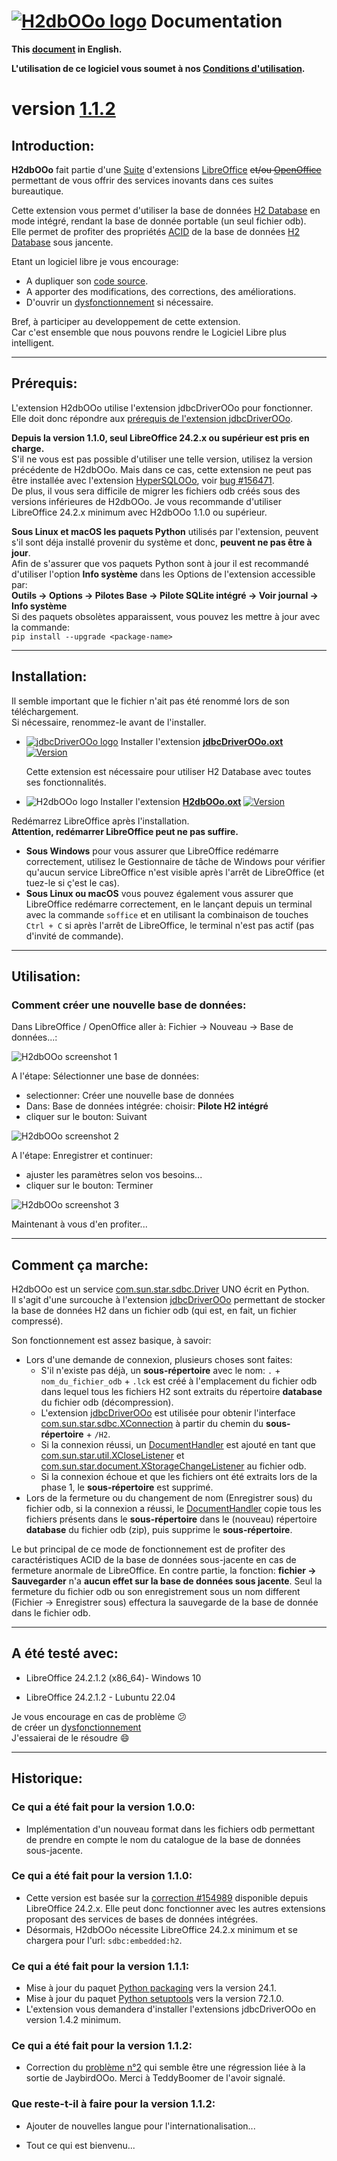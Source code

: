 <!--
╔════════════════════════════════════════════════════════════════════════════════════╗
║                                                                                    ║
║   Copyright (c) 2020 https://prrvchr.github.io                                     ║
║                                                                                    ║
║   Permission is hereby granted, free of charge, to any person obtaining            ║
║   a copy of this software and associated documentation files (the "Software"),     ║
║   to deal in the Software without restriction, including without limitation        ║
║   the rights to use, copy, modify, merge, publish, distribute, sublicense,         ║
║   and/or sell copies of the Software, and to permit persons to whom the Software   ║
║   is furnished to do so, subject to the following conditions:                      ║
║                                                                                    ║
║   The above copyright notice and this permission notice shall be included in       ║
║   all copies or substantial portions of the Software.                              ║
║                                                                                    ║
║   THE SOFTWARE IS PROVIDED "AS IS", WITHOUT WARRANTY OF ANY KIND,                  ║
║   EXPRESS OR IMPLIED, INCLUDING BUT NOT LIMITED TO THE WARRANTIES                  ║
║   OF MERCHANTABILITY, FITNESS FOR A PARTICULAR PURPOSE AND NONINFRINGEMENT.        ║
║   IN NO EVENT SHALL THE AUTHORS OR COPYRIGHT HOLDERS BE LIABLE FOR ANY             ║
║   CLAIM, DAMAGES OR OTHER LIABILITY, WHETHER IN AN ACTION OF CONTRACT,             ║
║   TORT OR OTHERWISE, ARISING FROM, OUT OF OR IN CONNECTION WITH THE SOFTWARE       ║
║   OR THE USE OR OTHER DEALINGS IN THE SOFTWARE.                                    ║
║                                                                                    ║
╚════════════════════════════════════════════════════════════════════════════════════╝
-->
# [![H2dbOOo logo][1]][2] Documentation

**This [document][3] in English.**

**L'utilisation de ce logiciel vous soumet à nos [Conditions d'utilisation][4].**

# version [1.1.2][5]

## Introduction:

**H2dbOOo** fait partie d'une [Suite][6] d'extensions [LibreOffice][7] ~~et/ou [OpenOffice][8]~~ permettant de vous offrir des services inovants dans ces suites bureautique.  

Cette extension vous permet d'utiliser la base de données [H2 Database][9] en mode intégré, rendant la base de donnée portable (un seul fichier odb).  
Elle permet de profiter des propriétés [ACID][10] de la base de données [H2 Database][11] sous jancente.

Etant un logiciel libre je vous encourage:
- A dupliquer son [code source][12].
- A apporter des modifications, des corrections, des améliorations.
- D'ouvrir un [dysfonctionnement][13] si nécessaire.

Bref, à participer au developpement de cette extension.  
Car c'est ensemble que nous pouvons rendre le Logiciel Libre plus intelligent.

___

## Prérequis:

L'extension H2dbOOo utilise l'extension jdbcDriverOOo pour fonctionner.  
Elle doit donc répondre aux [prérequis de l'extension jdbcDriverOOo][14].

**Depuis la version 1.1.0, seul LibreOffice 24.2.x ou supérieur est pris en charge.**  
S'il ne vous est pas possible d'utiliser une telle version, utilisez la version précédente de H2dbOOo. Mais dans ce cas, cette extension ne peut pas être installée avec l'extension [HyperSQLOOo][15], voir [bug #156471][16].  
De plus, il vous sera difficile de migrer les fichiers odb créés sous des versions inférieures de H2dbOOo. Je vous recommande d'utiliser LibreOffice 24.2.x minimum avec H2dbOOo 1.1.0 ou supérieur.

**Sous Linux et macOS les paquets Python** utilisés par l'extension, peuvent s'il sont déja installé provenir du système et donc, **peuvent ne pas être à jour**.  
Afin de s'assurer que vos paquets Python sont à jour il est recommandé d'utiliser l'option **Info système** dans les Options de l'extension accessible par:  
**Outils -> Options -> Pilotes Base -> Pilote SQLite intégré -> Voir journal -> Info système**  
Si des paquets obsolètes apparaissent, vous pouvez les mettre à jour avec la commande:  
`pip install --upgrade <package-name>`

___

## Installation:

Il semble important que le fichier n'ait pas été renommé lors de son téléchargement.  
Si nécessaire, renommez-le avant de l'installer.

- [![jdbcDriverOOo logo][17]][18] Installer l'extension **[jdbcDriverOOo.oxt][19]** [![Version][20]][19]

    Cette extension est nécessaire pour utiliser H2 Database avec toutes ses fonctionnalités.

- ![H2dbOOo logo][21] Installer l'extension **[H2dbOOo.oxt][22]** [![Version][23]][22]

Redémarrez LibreOffice après l'installation.  
**Attention, redémarrer LibreOffice peut ne pas suffire.**
- **Sous Windows** pour vous assurer que LibreOffice redémarre correctement, utilisez le Gestionnaire de tâche de Windows pour vérifier qu'aucun service LibreOffice n'est visible après l'arrêt de LibreOffice (et tuez-le si ç'est le cas).
- **Sous Linux ou macOS** vous pouvez également vous assurer que LibreOffice redémarre correctement, en le lançant depuis un terminal avec la commande `soffice` et en utilisant la combinaison de touches `Ctrl + C` si après l'arrêt de LibreOffice, le terminal n'est pas actif (pas d'invité de commande).

___

## Utilisation:

### Comment créer une nouvelle base de données:

Dans LibreOffice / OpenOffice aller à: Fichier -> Nouveau -> Base de données...:

![H2dbOOo screenshot 1][24]

A l'étape: Sélectionner une base de données:
- selectionner: Créer une nouvelle base de données
- Dans: Base de données intégrée: choisir: **Pilote H2 intégré**
- cliquer sur le bouton: Suivant

![H2dbOOo screenshot 2][25]

A l'étape: Enregistrer et continuer:
- ajuster les paramètres selon vos besoins...
- cliquer sur le bouton: Terminer

![H2dbOOo screenshot 3][26]

Maintenant à vous d'en profiter...

___

## Comment ça marche:

H2dbOOo est un service [com.sun.star.sdbc.Driver][27] UNO écrit en Python.  
Il s'agit d'une surcouche à l'extension [jdbcDriverOOo][18] permettant de stocker la base de données H2 dans un fichier odb (qui est, en fait, un fichier compressé).

Son fonctionnement est assez basique, à savoir:

- Lors d'une demande de connexion, plusieurs choses sont faites:
  - S'il n'existe pas déjà, un **sous-répertoire** avec le nom: `.` + `nom_du_fichier_odb` + `.lck` est créé à l'emplacement du fichier odb dans lequel tous les fichiers H2 sont extraits du répertoire **database** du fichier odb (décompression).
  - L'extension [jdbcDriverOOo][18] est utilisée pour obtenir l'interface [com.sun.star.sdbc.XConnection][28] à partir du chemin du **sous-répertoire** + `/H2`.
  - Si la connexion réussi, un [DocumentHandler][29] est ajouté en tant que [com.sun.star.util.XCloseListener][30] et [com.sun.star.document.XStorageChangeListener][31] au fichier odb.
  - Si la connexion échoue et que les fichiers ont été extraits lors de la phase 1, le **sous-répertoire** est supprimé.
- Lors de la fermeture ou du changement de nom (Enregistrer sous) du fichier odb, si la connexion a réussi, le [DocumentHandler][29] copie tous les fichiers présents dans le **sous-répertoire** dans le (nouveau) répertoire **database** du fichier odb (zip), puis supprime le **sous-répertoire**.

Le but principal de ce mode de fonctionnement est de profiter des caractéristiques ACID de la base de données sous-jacente en cas de fermeture anormale de LibreOffice.
En contre partie, la fonction: **fichier -> Sauvegarder** n'a **aucun effet sur la base de données sous jacente**. Seul la fermeture du fichier odb ou son enregistrement sous un nom different (Fichier -> Enregistrer sous) effectura la sauvegarde de la base de donnée dans le fichier odb.

___

## A été testé avec:

* LibreOffice 24.2.1.2 (x86_64)- Windows 10

* LibreOffice 24.2.1.2 - Lubuntu 22.04

Je vous encourage en cas de problème :confused:  
de créer un [dysfonctionnement][13]  
J'essaierai de le résoudre :smile:

___

## Historique:

### Ce qui a été fait pour la version 1.0.0:

- Implémentation d'un nouveau format dans les fichiers odb permettant de prendre en compte le nom du catalogue de la base de données sous-jacente.

### Ce qui a été fait pour la version 1.1.0:

- Cette version est basée sur la [correction #154989][32] disponible depuis LibreOffice 24.2.x. Elle peut donc fonctionner avec les autres extensions proposant des services de bases de données intégrées.
- Désormais, H2dbOOo nécessite LibreOffice 24.2.x minimum et se chargera pour l'url: `sdbc:embedded:h2`.

### Ce qui a été fait pour la version 1.1.1:

- Mise à jour du paquet [Python packaging][33] vers la version 24.1.
- Mise à jour du paquet [Python setuptools][34] vers la version 72.1.0.
- L'extension vous demandera d'installer l'extensions jdbcDriverOOo en version 1.4.2 minimum.

### Ce qui a été fait pour la version 1.1.2:

- Correction du [problème n°2][35] qui semble être une régression liée à la sortie de JaybirdOOo. Merci à TeddyBoomer de l'avoir signalé.

### Que reste-t-il à faire pour la version 1.1.2:

- Ajouter de nouvelles langue pour l'internationalisation...

- Tout ce qui est bienvenu...

[1]: </img/h2db.svg#collapse>
[2]: <https://prrvchr.github.io/H2dbOOo/>
[3]: <https://prrvchr.github.io/H2dbOOo/>
[4]: <https://prrvchr.github.io/H2dbOOo/source/H2dbOOo/registration/TermsOfUse_fr>
[5]: <https://prrvchr.github.io/H2dbOOo/README_fr#historique>
[6]: <https://prrvchr.github.io/README_fr>
[7]: <https://fr.libreoffice.org/download/telecharger-libreoffice/>
[8]: <https://www.openoffice.org/fr/Telecharger/>
[9]: <https://github.com/h2database/h2database>
[10]: <https://en.wikipedia.org/wiki/ACID>
[11]: <https://www.h2database.com/html/features.html#logging_recovery>
[12]: <https://github.com/prrvchr/H2dbOOo/>
[13]: <https://github.com/prrvchr/H2dbOOo/issues/new>
[14]: <https://prrvchr.github.io/jdbcDriverOOo/README_fr#pr%C3%A9requis>
[15]: <https://prrvchr.github.io/HyperSQLOOo/README_fr#pr%C3%A9requis>
[16]: <https://bugs.documentfoundation.org/show_bug.cgi?id=156471>
[17]: <https://prrvchr.github.io/jdbcDriverOOo/img/jdbcDriverOOo.svg#middle>
[18]: <https://prrvchr.github.io/jdbcDriverOOo/README_fr>
[19]: <https://github.com/prrvchr/jdbcDriverOOo/releases/latest/download/jdbcDriverOOo.oxt>
[20]: <https://img.shields.io/github/v/tag/prrvchr/jdbcDriverOOo?label=latest#right>
[21]: <img/H2dbOOo.svg#middle>
[22]: <https://github.com/prrvchr/H2dbOOo/releases/latest/download/H2dbOOo.oxt>
[23]: <https://img.shields.io/github/downloads/prrvchr/H2dbOOo/latest/total?label=v1.1.2#right>
[24]: <img/H2dbOOo-1_fr.png>
[25]: <img/H2dbOOo-2_fr.png>
[26]: <img/H2dbOOo-3_fr.png>
[27]: <https://www.openoffice.org/api/docs/common/ref/com/sun/star/sdbc/Driver.html>
[28]: <https://www.openoffice.org/api/docs/common/ref/com/sun/star/sdbc/XConnection.html>
[29]: <https://github.com/prrvchr/H2dbOOo/blob/main/uno/lib/uno/embedded/documenthandler.py>
[30]: <https://www.openoffice.org/api/docs/common/ref/com/sun/star/util/XCloseListener.html>
[31]: <http://www.openoffice.org/api/docs/common/ref/com/sun/star/document/XStorageChangeListener.html>
[32]: <https://gerrit.libreoffice.org/c/core/+/154989>
[33]: <https://pypi.org/project/packaging/>
[34]: <https://pypi.org/project/setuptools/>
[35]: <https://github.com/prrvchr/HyperSQLOOo/issues/2>
